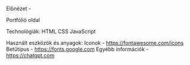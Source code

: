 
Előnézet - 

Portfólió oldal 

Technológiák:
    HTML
    CSS
    JavaScript
    
Használt eszközök és anyagok:
    Iconok - https://fontawesome.com/icons
    Betűtípus - https://fonts.google.com
    Egyébb információk - https://chatgpt.com